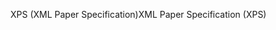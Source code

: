 <span data-ttu-id="0ecab-101">XPS (XML Paper Specification)</span><span class="sxs-lookup"><span data-stu-id="0ecab-101">XML Paper Specification (XPS)</span></span>